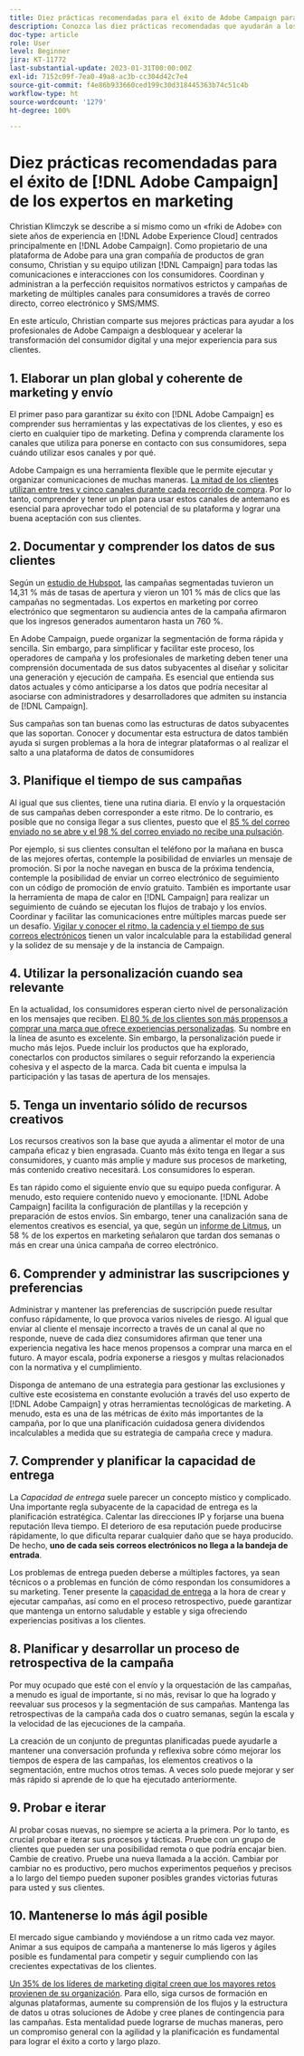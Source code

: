 ```yaml
---
title: Diez prácticas recomendadas para el éxito de Adobe Campaign para expertos en marketing
description: Conozca las diez prácticas recomendadas que ayudarán a los profesionales de Adobe Campaign a desbloquear y acelerar la transformación del consumidor digital y a mejorar la experiencia de sus clientes.
doc-type: article
role: User
level: Beginner
jira: KT-11772
last-substantial-update: 2023-01-31T00:00:00Z
exl-id: 7152c09f-7ea0-49a8-ac3b-cc304d42c7e4
source-git-commit: f4e86b933660ced199c30d318445363b74c51c4b
workflow-type: ht
source-wordcount: '1279'
ht-degree: 100%

---
```


# Diez prácticas recomendadas para el éxito de [!DNL Adobe Campaign] de los expertos en marketing

Christian Klimczyk se describe a sí mismo como un «friki de Adobe» con siete años de experiencia en [!DNL Adobe Experience Cloud] centrados principalmente en [!DNL Adobe Campaign]. Como propietario de una plataforma de Adobe para una gran compañía de productos de gran consumo, Christian y su equipo utilizan [!DNL Campaign] para todas las comunicaciones e interacciones con los consumidores. Coordinan y administran a la perfección requisitos normativos estrictos y campañas de marketing de múltiples canales para consumidores a través de correo directo, correo electrónico y SMS/MMS.

En este artículo, Christian comparte sus mejores prácticas para ayudar a los profesionales de Adobe Campaign a desbloquear y acelerar la transformación del consumidor digital y una mejor experiencia para sus clientes.


## 1. Elaborar un plan global y coherente de marketing y envío

El primer paso para garantizar su éxito con [!DNL Adobe Campaign] es comprender sus herramientas y las expectativas de los clientes, y eso es cierto en cualquier tipo de marketing. Defina y comprenda claramente los canales que utiliza para ponerse en contacto con sus consumidores, sepa cuándo utilizar esos canales y por qué.

Adobe Campaign es una herramienta flexible que le permite ejecutar y organizar comunicaciones de muchas maneras. [La mitad de los clientes utilizan entre tres y cinco canales durante cada recorrido de compra](https://www.mckinsey.com/capabilities/operations/our-insights/redefine-the-omnichannel-approach-focus-on-what-truly-matters). Por lo tanto, comprender y tener un plan para usar estos canales de antemano es esencial para aprovechar todo el potencial de su plataforma y lograr una buena aceptación con sus clientes.

## 2. Documentar y comprender los datos de sus clientes

<!-- Sandra, this paragraph opens as if it's going to discuss the advantages of segmentation, but it left me hanging. So, I hit the Hubspot link and dug into it a bit, and it seemed to me like the juicy information is this quote: 

"A study by Hubspot revealed that 30% of the marketers who participated in it used market segmentation techniques to improve email engagement. Segmented campaigns had 14.31% higher open rates and saw 101% more clicks than non-segmented campaigns.

"Email marketers who segmented their audience before campaigning stated that the revenue generated increased to up to 760%. Targeted and segmented emails bring in 58% of all revenue." [Link](https://www.notifyvisitors.com/blog/segmentation-statistics/) 

I added that second paragraph about 760% revenue and broke up the rest of the section, touched it up to help make the Hubspot example a little more impactful. If I altered this section too much, you can reject the change. It didn't have mistakes, but it felt like it didn't tie the segment example strongly enough to the point about data design. See if this is okay...-->

Según un [estudio de Hubspot](https://www.linkedin.com/pulse/customer-segmentation-effective-b2b-business-industry-sabreen), las campañas segmentadas tuvieron un 14,31 % más de tasas de apertura y vieron un 101 % más de clics que las campañas no segmentadas. Los expertos en marketing por correo electrónico que segmentaron su audiencia antes de la campaña afirmaron que los ingresos generados aumentaron hasta un 760 %.

En Adobe Campaign, puede organizar la segmentación de forma rápida y sencilla. Sin embargo, para simplificar y facilitar este proceso, los operadores de campaña y los profesionales de marketing deben tener una comprensión documentada de sus datos subyacentes al diseñar y solicitar una generación y ejecución de campaña. Es esencial que entienda sus datos actuales y cómo anticiparse a los datos que podría necesitar al asociarse con administradores y desarrolladores que admiten su instancia de [!DNL Campaign].

Sus campañas son tan buenas como las estructuras de datos subyacentes que las soportan. Conocer y documentar esta estructura de datos también ayuda si surgen problemas a la hora de integrar plataformas o al realizar el salto a una plataforma de datos de consumidores

## 3. Planifique el tiempo de sus campañas

Al igual que sus clientes, tiene una rutina diaria. El envío y la orquestación de sus campañas deben corresponder a este ritmo. De lo contrario, es posible que no consiga llegar a sus clientes, puesto que el [85 % del correo enviado no se abre y el 98 % del correo enviado no recibe una pulsación](https://www.validity.com/resource-center/state-of-email-2021/).

Por ejemplo, si sus clientes consultan el teléfono por la mañana en busca de las mejores ofertas, contemple la posibilidad de enviarles un mensaje de promoción. Si por la noche navegan en busca de la próxima tendencia, contemple la posibilidad de enviar un correo electrónico de seguimiento con un código de promoción de envío gratuito. También es importante usar la herramienta de mapa de calor en [!DNL Campaign] para realizar un seguimiento de cuándo se ejecutan los flujos de trabajo y los envíos. Coordinar y facilitar las comunicaciones entre múltiples marcas puede ser un desafío. [Vigilar y conocer el ritmo, la cadencia y el tiempo de sus correos electrónicos](https://experienceleaguecommunities.adobe.com/t5/adobe-campaign-classic-blogs/predictive-send-time-optimization-with-adobe-campaign/ba-p/561554?profile.language=es) tienen un valor incalculable para la estabilidad general y la solidez de su mensaje y de la instancia de Campaign.

## 4. Utilizar la personalización cuando sea relevante

En la actualidad, los consumidores esperan cierto nivel de personalización en los mensajes que reciben. [El 80 % de los clientes son más propensos a comprar una marca que ofrece experiencias personalizadas](https://us.epsilon.com/power-of-me). Su nombre en la línea de asunto es excelente. Sin embargo, la personalización puede ir mucho más lejos. Puede incluir los productos que ha explorado, conectarlos con productos similares o seguir reforzando la experiencia cohesiva y el aspecto de la marca. Cada bit cuenta e impulsa la participación y las tasas de apertura de los mensajes.

## 5. Tenga un inventario sólido de recursos creativos

Los recursos creativos son la base que ayuda a alimentar el motor de una campaña eficaz y bien engrasada. Cuanto más éxito tenga en llegar a sus consumidores, y cuanto más amplíe y madure sus procesos de marketing, más contenido creativo necesitará. Los consumidores lo esperan.

Es tan rápido como el siguiente envío que su equipo pueda configurar. A menudo, esto requiere contenido nuevo y emocionante. [!DNL Adobe Campaign] facilita la configuración de plantillas y la recepción y preparación de estos envíos. Sin embargo, tener una canalización sana de elementos creativos es esencial, ya que, según un [informe de Litmus](https://www.litmus.com/resources/state-of-email/), un 58 % de los expertos en marketing señalaron que tardan dos semanas o más en crear una única campaña de correo electrónico.

## 6. Comprender y administrar las suscripciones y preferencias

Administrar y mantener las preferencias de suscripción puede resultar confuso rápidamente, lo que provoca varios niveles de riesgo. Al igual que enviar al cliente el mensaje incorrecto a través de un canal al que no responde, nueve de cada diez consumidores afirman que tener una experiencia negativa les hace menos propensos a comprar una marca en el futuro. A mayor escala, podría exponerse a riesgos y multas relacionados con la normativa y el cumplimiento.

Disponga de antemano de una estrategia para gestionar las exclusiones y cultive este ecosistema en constante evolución a través del uso experto de [!DNL Adobe Campaign] y otras herramientas tecnológicas de marketing. A menudo, esta es una de las métricas de éxito más importantes de la campaña, por lo que una planificación cuidadosa genera dividendos incalculables a medida que su estrategia de campaña crece y madura.

## 7. Comprender y planificar la capacidad de entrega

La _Capacidad de entrega_ suele parecer un concepto místico y complicado. Una importante regla subyacente de la capacidad de entrega es la planificación estratégica. Calentar las direcciones IP y forjarse una buena reputación lleva tiempo. El deterioro de esa reputación puede producirse rápidamente, lo que dificulta reparar cualquier daño que se haya producido. De hecho, **uno de cada seis correos electrónicos no llega a la bandeja de entrada**.

Los problemas de entrega pueden deberse a múltiples factores, ya sean técnicos o a problemas en función de cómo respondan los consumidores a su marketing. Tener presente la [capacidad de entrega](https://business.adobe.com/es/products/campaign/email-deliverability.html) a la hora de crear y ejecutar campañas, así como en el proceso retrospectivo, puede garantizar que mantenga un entorno saludable y estable y siga ofreciendo experiencias positivas a los clientes.

## 8. Planificar y desarrollar un proceso de retrospectiva de la campaña

Por muy ocupado que esté con el envío y la orquestación de las campañas, a menudo es igual de importante, si no más, revisar lo que ha logrado y reevaluar sus procesos y la segmentación de sus campañas. Mantenga las retrospectivas de la campaña cada dos o cuatro semanas, según la escala y la velocidad de las ejecuciones de la campaña.

La creación de un conjunto de preguntas planificadas puede ayudarle a mantener una conversación profunda y reflexiva sobre cómo mejorar los tiempos de espera de las campañas, los elementos creativos o la segmentación, entre muchos otros temas. A veces solo puede mejorar y ser más rápido si aprende de lo que ha ejecutado anteriormente.

## 9. Probar e iterar

Al probar cosas nuevas, no siempre se acierta a la primera. Por lo tanto, es crucial probar e iterar sus procesos y tácticas. Pruebe con un grupo de clientes que pueden ser una posibilidad remota o que podría encajar bien. Cambie de creativo. Pruebe una nueva llamada a la acción. Cambiar por cambiar no es productivo, pero muchos experimentos pequeños y precisos a lo largo del tiempo pueden suponer posibles grandes victorias futuras para usted y sus clientes.

## 10. Mantenerse lo más ágil posible

El mercado sigue cambiando y moviéndose a un ritmo cada vez mayor. Animar a sus equipos de campaña a mantenerse lo más ligeros y ágiles posible es fundamental para competir y seguir cumpliendo con las crecientes expectativas de los clientes.

[Un 35% de los líderes de marketing digital creen que los mayores retos provienen de su organización](https://www.gartner.com/en/newsroom/press-releases/gartner-says-35--of-digital-marketing-leaders-believe-the-bigges). Para ello, siga cursos de formación en algunas plataformas, aumente su comprensión de los flujos y la estructura de datos u otras soluciones de Adobe y cree planes de contingencia para las campañas. Esta mentalidad puede lograrse de muchas maneras, pero un compromiso general con la agilidad y la planificación es fundamental para lograr el éxito a corto y largo plazo.
